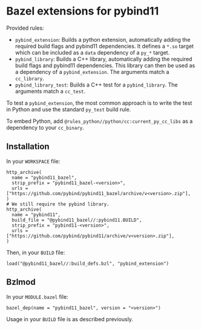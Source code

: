 # Bazel extensions for pybind11

Provided rules:

-   `pybind_extension`: Builds a python extension, automatically adding the
    required build flags and pybind11 dependencies. It defines a `*.so` target
    which can be included as a `data` dependency of a `py_*` target.
-   `pybind_library`: Builds a C++ library, automatically adding the required
    build flags and pybind11 dependencies. This library can then be used as a
    dependency of a `pybind_extension`. The arguments match a `cc_library`.
-   `pybind_library_test`: Builds a C++ test for a `pybind_library`. The
    arguments match a `cc_test`.

To test a `pybind_extension`, the most common approach is to write the test in
Python and use the standard `py_test` build rule.

To embed Python, add `@rules_python//python/cc:current_py_cc_libs` as a
dependency to your `cc_binary`.

## Installation

In your `WORKSPACE` file:

```starlark
http_archive(
  name = "pybind11_bazel",
  strip_prefix = "pybind11_bazel-<version>",
  urls = ["https://github.com/pybind/pybind11_bazel/archive/v<version>.zip"],
)
# We still require the pybind library.
http_archive(
  name = "pybind11",
  build_file = "@pybind11_bazel//:pybind11.BUILD",
  strip_prefix = "pybind11-<version>",
  urls = ["https://github.com/pybind/pybind11/archive/v<version>.zip"],
)
```

Then, in your `BUILD` file:

```starlark
load("@pybind11_bazel//:build_defs.bzl", "pybind_extension")
```

## Bzlmod

In your `MODULE.bazel` file:

```starlark
bazel_dep(name = "pybind11_bazel", version = "<version>")
```

Usage in your `BUILD` file is as described previously.

